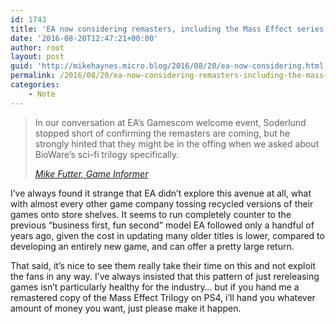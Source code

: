 ```yaml
---
id: 1743
title: 'EA now considering remasters, including the Mass Effect series'
date: '2016-08-20T12:47:21+00:00'
author: root
layout: post
guid: 'http://mikehaynes.micro.blog/2016/08/20/ea-now-considering.html'
permalink: /2016/08/20/ea-now-considering-remasters-including-the-mass-effect-series/
categories:
    - Note
---
```


> In our conversation at EA’s Gamescom welcome event, Soderlund stopped short of confirming the remasters are coming, but he strongly hinted that they might be in the offing when we asked about BioWare’s sci-fi trilogy specifically.
> 
> <cite>[Mike Futter, Game Informer](https://www.gameinformer.com/b/news/archive/2016/08/16/ea-strongly-hints-that-mass-effect-games-will-get-remastered.aspx)</cite>

I’ve always found it strange that EA didn’t explore this avenue at all, what with almost every other game company tossing recycled versions of their games onto store shelves. It seems to run completely counter to the previous “business first, fun second” model EA followed only a handful of years ago, given the cost in updating many older titles is lower, compared to developing an entirely new game, and can offer a pretty large return.

That said, it’s nice to see them really take their time on this and not exploit the fans in any way. I’ve always insisted that this pattern of just rereleasing games isn’t particularly healthy for the industry… but if you hand me a remastered copy of the Mass Effect Trilogy on PS4, i’ll hand you whatever amount of money you want, just please make it happen.